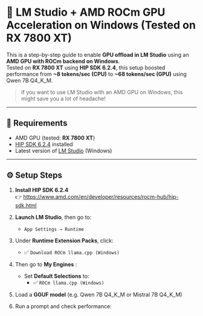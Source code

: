 # 🚀 LM Studio + AMD ROCm GPU Acceleration on Windows (Tested on RX 7800 XT)

This is a step-by-step guide to enable **GPU offload in LM Studio** using an **AMD GPU with ROCm backend on Windows**.  
Tested on **RX 7800 XT** using **HIP SDK 6.2.4**, this setup boosted performance from **~8 tokens/sec (CPU)** to **~68 tokens/sec (GPU)** using Qwen 7B Q4_K_M.

> if you want to use LM Studio with an AMD GPU on Windows, this might save you a lot of headache!

---

## 🧰 Requirements

- AMD GPU (tested: **RX 7800 XT**)
- [HIP SDK 6.2.4](https://www.amd.com/en/developer/resources/rocm-hub/hip-sdk.html) installed
- Latest version of [LM Studio](https://lmstudio.ai) (Windows)

---

## ⚙️ Setup Steps

1. **Install HIP SDK 6.2.4**  
   👉 https://www.amd.com/en/developer/resources/rocm-hub/hip-sdk.html

2. **Launch LM Studio**, then go to:
   - `App Settings → Runtime`

3. Under **Runtime Extension Packs**, click:
   - ✅ `Download ROCm llama.cpp (Windows)`

4. Then go to **My Engines** :
   - Set **Default Selections** to:
     - ✅ `ROCm llama.cpp (Windows)`

5. Load a **GGUF model** (e.g. Qwen 7B Q4_K_M or Mistral 7B Q4_K_M)

6. Run a prompt and check performance:
